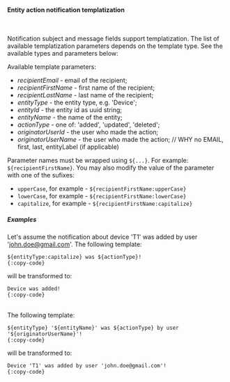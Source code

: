 #### Entity action notification templatization

<div class="divider"></div>
<br/>

Notification subject and message fields support templatization. The list of available templatization parameters depends on the template type.
See the available types and parameters below:

Available template parameters:

  * *recipientEmail* - email of the recipient;
  * *recipientFirstName* - first name of the recipient;
  * *recipientLastName* - last name of the recipient;
  * *entityType* - the entity type, e.g. 'Device';
  * *entityId* - the entity id as uuid string;
  * *entityName* - the name of the entity;
  * *actionType* - one of: 'added', 'updated', 'deleted';    
  * *originatorUserId* - the user who made the action;    
  * *originatorUserName* - the user who made the action;    // WHY no EMAIL, first, last, entityLabel (if applicable)

Parameter names must be wrapped using `${...}`. For example: `${recipientFirstName}`. 
You may also modify the value of the parameter with one of the sufixes:

  * `upperCase`, for example - `${recipientFirstName:upperCase}`
  * `lowerCase`, for example - `${recipientFirstName:lowerCase}`
  * `capitalize`, for example - `${recipientFirstName:capitalize}`

<div class="divider"></div>

##### Examples

Let's assume the notification about device 'T1' was added by user 'john.doe@gmail.com'. 
The following template:

```text
${entityType:capitalize} was ${actionType}!
{:copy-code}
```

will be transformed to:

```text
Device was added!
{:copy-code}
```

<br>
The following template:

```text
${entityType} '${entityName}' was ${actionType} by user '${originatorUserName}'!
{:copy-code}
```

will be transformed to:

```text
Device 'T1' was added by user 'john.doe@gmail.com'!
{:copy-code}
```

<br>
<br>
